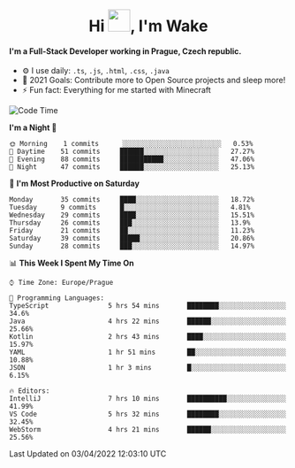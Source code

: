 <h1 align="center">Hi <img src="https://raw.githubusercontent.com/MrWakeCZ/MrWakeCZ/master/Hi.gif" width="40px" />, I'm Wake</h1>

#### I'm a Full-Stack Developer working in Prague, Czech republic.
- ⚙️ I use daily: `.ts`, `.js`, `.html`, `.css`, `.java`
- 🥅 2021 Goals: Contribute more to Open Source projects and sleep more!
- ⚡ Fun fact: Everything for me started with Minecraft

<!--START_SECTION:waka-->
![Code Time](http://img.shields.io/badge/Code%20Time-2%2C266%20hrs%2016%20mins-blue)

**I'm a Night 🦉** 

```text
🌞 Morning    1 commits      ░░░░░░░░░░░░░░░░░░░░░░░░░   0.53% 
🌆 Daytime    51 commits     ██████░░░░░░░░░░░░░░░░░░░   27.27% 
🌃 Evening    88 commits     ███████████░░░░░░░░░░░░░░   47.06% 
🌙 Night      47 commits     ██████░░░░░░░░░░░░░░░░░░░   25.13%

```
📅 **I'm Most Productive on Saturday** 

```text
Monday       35 commits     ████░░░░░░░░░░░░░░░░░░░░░   18.72% 
Tuesday      9 commits      █░░░░░░░░░░░░░░░░░░░░░░░░   4.81% 
Wednesday    29 commits     ████░░░░░░░░░░░░░░░░░░░░░   15.51% 
Thursday     26 commits     ███░░░░░░░░░░░░░░░░░░░░░░   13.9% 
Friday       21 commits     ██░░░░░░░░░░░░░░░░░░░░░░░   11.23% 
Saturday     39 commits     █████░░░░░░░░░░░░░░░░░░░░   20.86% 
Sunday       28 commits     ███░░░░░░░░░░░░░░░░░░░░░░   14.97%

```


📊 **This Week I Spent My Time On** 

```text
⌚︎ Time Zone: Europe/Prague

💬 Programming Languages: 
TypeScript               5 hrs 54 mins       ████████░░░░░░░░░░░░░░░░░   34.6% 
Java                     4 hrs 22 mins       ██████░░░░░░░░░░░░░░░░░░░   25.66% 
Kotlin                   2 hrs 43 mins       ████░░░░░░░░░░░░░░░░░░░░░   15.97% 
YAML                     1 hr 51 mins        ██░░░░░░░░░░░░░░░░░░░░░░░   10.88% 
JSON                     1 hr 3 mins         █░░░░░░░░░░░░░░░░░░░░░░░░   6.15%

🔥 Editors: 
IntelliJ                 7 hrs 10 mins       ██████████░░░░░░░░░░░░░░░   41.99% 
VS Code                  5 hrs 32 mins       ████████░░░░░░░░░░░░░░░░░   32.45% 
WebStorm                 4 hrs 21 mins       ██████░░░░░░░░░░░░░░░░░░░   25.56%

```


 Last Updated on 03/04/2022 12:03:10 UTC
<!--END_SECTION:waka-->

